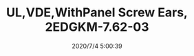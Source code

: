 ﻿---
layout: post 
title: UL,VDE,WithPanel Screw Ears, 2EDGKM-7.62-03
tags: EDG
categories: housing-terminal
overview: 2EDGKM-7.62-03,UL,VDE,WithPanel Screw Ears
series: EDG
part_number: 2EDGKM-7.62-03
thumb_img: static/202007/437-thumb-20200704130137.jpg
image: static/202007/437-20200704130137.jpg
date: 2020/7/4 5:00:39
---



